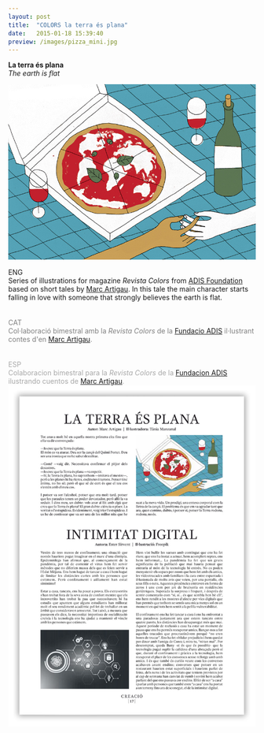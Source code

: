 ```yaml
---
layout: post
title:  "COLORS la terra és plana"
date:   2015-01-18 15:39:40
preview: /images/pizza_mini.jpg
---
```

<b>La terra és plana</b><br>
<i>The earth is flat</i><br>

![Picture 1](/images/pizza_sencera.jpg)


<div class="row">

  <div class="column">
  ENG<br>
  Series of illustrations for magazine <i> Revista Colors </i> from <a href="http://www.fundacioadis.org/">ADIS Foundation</a> based on short tales by <a href="https://twitter.com/martigau?lang=es">Marc Artigau</a>. In this tale the main character starts falling in love with someone that strongly believes the earth is flat.<br><br><br>

  <font color="#808080">
  CAT<br>
  Col·laboració bimestral amb la <i> Revista Colors </i> de la <a href="http://www.fundacioadis.org/">Fundacio ADIS</a> il·lustrant contes d'en <a href="https://twitter.com/martigau?lang=es">Marc Artigau</a>.</font><br><br><br>

  <font color="#A9A9A9">
  ESP<br>
  Colaboracion bimestral para la <i> Revista Colors </i> de la <a href="http://www.fundacioadis.org/">Fundacion ADIS</a> ilustrando cuentos de <a href="https://twitter.com/martigau?lang=es">Marc Artigau</a>.</font><br>
  </div>

  <div class="column">
  <img src="/images/pizza_pagina.jpg" alt="drawing">
  </div>


 </div>
